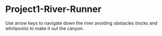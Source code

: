 # Project1-River-Runner
Use arrow keys to navigate down the river avoiding obstacles (rocks and whirlpools) to make it out the canyon.